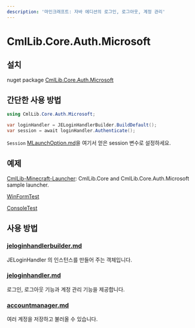 ```yaml
---
description: '마인크래프트: 자바 에디션의 로그인, 로그아웃, 계정 관리'
---
```


# CmlLib.Core.Auth.Microsoft

## 설치

nuget package [CmlLib.Core.Auth.Microsoft](https://www.nuget.org/packages/CmlLib.Core.Auth.Microsoft)

## 간단한 사용 방법

```csharp
using CmlLib.Core.Auth.Microsoft;

var loginHandler = JELoginHandlerBuilder.BuildDefault();
var session = await loginHandler.Authenticate();
```

`Session` [MLaunchOption.md](../../cmllib.core/getting-started/MLaunchOption.md "mention")을 여기서 얻은 session 변수로 설정하세요.

## 예제

[CmlLib-Minecraft-Launcher](https://github.com/CmlLib/CmlLib-Minecraft-Launcher): CmlLib.Core and CmlLib.Core.Auth.Microsoft sample launcher.

[WinFormTest](https://github.com/CmlLib/CmlLib.Core.Auth.Microsoft/blob/dev/examples/WinFormTest)

[ConsoleTest](https://github.com/CmlLib/CmlLib.Core.Auth.Microsoft/blob/dev/examples/ConsoleTest/Program.cs)

## 사용 방법

### [jeloginhandlerbuilder.md](jeloginhandlerbuilder.md "mention")

JELoginHandler 의 인스턴스를 만들어 주는 객체입니다.

### [jeloginhandler.md](jeloginhandler.md "mention")

로그인, 로그아웃 기능과 계정 관리 기능을 제공합니다.

### [accountmanager.md](../xboxauthnet.game/accountmanager.md "mention")

여러 계정을 저장하고 불러올 수 있습니다.
